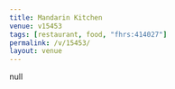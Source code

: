 ```yaml
---
title: Mandarin Kitchen
venue: v15453
tags: [restaurant, food, "fhrs:414027"]
permalink: /v/15453/
layout: venue
---
```

null